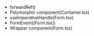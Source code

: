 - forwardRef()
- Polymorphic component(Container.tsx)
- useImperativeHandle(Form.tsx)
- FormEvent((Form.tsx))
- Wrapper component(Form.tsx)

